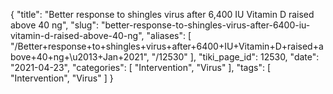 {
    "title": "Better response to shingles virus  after 6,400 IU Vitamin D raised above 40 ng",
    "slug": "better-response-to-shingles-virus-after-6400-iu-vitamin-d-raised-above-40-ng",
    "aliases": [
        "/Better+response+to+shingles+virus+after+6400+IU+Vitamin+D+raised+above+40+ng+\u2013+Jan+2021",
        "/12530"
    ],
    "tiki_page_id": 12530,
    "date": "2021-04-23",
    "categories": [
        "Intervention",
        "Virus"
    ],
    "tags": [
        "Intervention",
        "Virus"
    ]
}